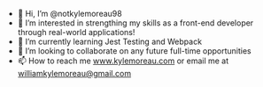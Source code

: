 - 👋 Hi, I’m @notkylemoreau98
- 👀 I’m interested in strengthing my skills as a front-end developer through real-world applications!
- 🌱 I’m currently learning Jest Testing and Webpack
- 💞️ I’m looking to collaborate on any future full-time opportunities
- 📫 How to reach me www.kylemoreau.com or email me at williamkylemoreau@gmail.com

<!---
notkylemoreau98/notkylemoreau98 is a ✨ special ✨ repository because its `README.md` (this file) appears on your GitHub profile.
You can click the Preview link to take a look at your changes.
--->
